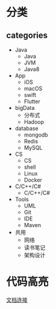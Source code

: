 
# 分类

## categories

* Java
  - Java
  - JVM
  - Java8
* App
  - iOS
  - macOS
  - swift
  - Flutter
* bigData
  - 分布式
  - Hadoop
* database
  - mongodb
  - Redis
  - MySQL
* CS
  - CS
  - shell
  - Linux
  - Docker
* C/C++/C#
  - C/C++/C#
* Tools
  - UML
  - Git
  - IDE
  - Maven
* 共用
  - 网络
  - 读书笔记
  - 架构设计


# 代码高亮

[文档连接](https://github.com/github/linguist/blob/master/lib/linguist/languages.yml)